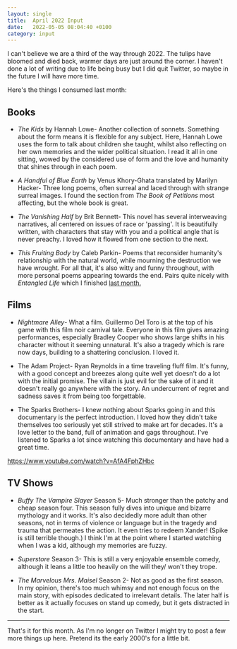 ```yaml
---
layout: single
title:  April 2022 Input
date:   2022-05-05 08:04:40 +0100
category: input
---
```

I can't believe we are a third of the way through 2022. The tulips have bloomed and died back, warmer days are just around the corner. I haven't done a lot of writing due to life being busy but I did quit Twitter, so maybe in the future I will have more time.

Here's the things I consumed last month:

## Books

* *The Kids* by Hannah Lowe- Another collection of sonnets. Something about the form means it is flexible for any subject. Here, Hannah Lowe uses the form to talk about children she taught, whilst also reflecting on her own memories and the wider political situation. I read it all in one sitting, wowed by the considered use of form and the love and humanity that shines through in each poem. 

* *A Handful of Blue Earth* by Venus Khory-Ghata translated by Marilyn Hacker- Three long poems, often surreal and laced through with strange surreal images. I found the section from *The Book of Petitions* most affecting, but the whole book is great.

* *The Vanishing Half* by Brit Bennett- This novel has several interweaving narratives, all centered on issues of race or 'passing'. It is beautifully written, with characters that stay with you and a political angle that is never preachy. I loved how it flowed from one section to the next.

* *This Fruiting Body* by Caleb Parkin- Poems that reconsider humanity's relationship with the natural world, while mourning the destruction we have wrought. For all that, it's also witty and funny throughout, with more personal poems appearing towards the end. Pairs quite nicely with *Entangled Life* which I finished [last month.](/2022-march-input/)

## Films
* *Nightmare Alley*- What a film. Guillermo Del Toro is at the top of his game with this film noir carnival tale. Everyone in this film gives amazing performances, especially Bradley Cooper who shows large shifts in his character without it seeming unnatural. It's also a tragedy which is rare now days, building to a shattering conclusion. I loved it.

* The Adam Project- Ryan Reynolds in a time traveling fluff film. It's funny, with a good concept and breezes along quite well yet doesn't do a lot with the initial promise. The villain is just evil for the sake of it and it doesn't really go anywhere with the story. An undercurrent of regret and sadness saves it from being too forgettable. 

* The Sparks Brothers- I knew nothing about Sparks going in and this documentary is the perfect introduction. I loved how they didn't take themselves too seriously yet still strived to make art for decades. It's a love letter to the band, full of animation and gags throughout. I've listened to Sparks a lot since watching this documentary and have had a great time.

https://www.youtube.com/watch?v=AfA4FphZHbc

## TV Shows

* *Buffy The Vampire Slayer* Season 5- Much stronger than the patchy and cheap season four. This season fully dives into unique and bizarre mythology and it works. It's also decidedly more adult than other seasons, not in terms of violence or language but in the tragedy and trauma that permeates the action. It even tries to redeem Xander! (Spike is still terrible though.) I think I'm at the point where I started watching when I was a kid, although my memories are fuzzy.

* *Superstore* Season 3- This is still a very enjoyable ensemble comedy, although it leans a little too heavily on the will they/ won't they trope.

* *The Marvelous Mrs. Maisel* Season 2- Not as good as the first season. In my opinion, there's too much whimsy and not enough focus on the main story, with episodes dedicated to irrelevant details. The later half is better as it actually focuses on stand up comedy, but it gets distracted in the start. 

---

That's it for this month. As I'm no longer on Twitter I might try to post a few more things up here. Pretend its the early 2000's for a little bit. 
